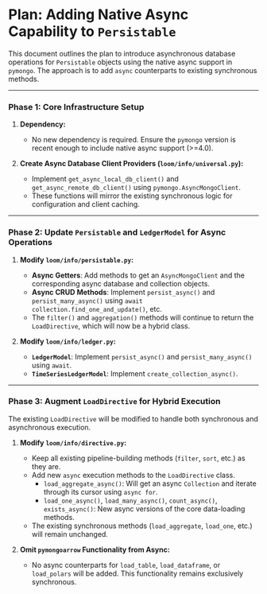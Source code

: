 # Plan: Adding Native Async Capability to `Persistable`

This document outlines the plan to introduce asynchronous database operations for `Persistable` objects using the native async support in `pymongo`. The approach is to add `async` counterparts to existing synchronous methods.

---

### **Phase 1: Core Infrastructure Setup**

1.  **Dependency:**
    *   No new dependency is required. Ensure the `pymongo` version is recent enough to include native async support (>=4.0).

2.  **Create Async Database Client Providers (`loom/info/universal.py`):**
    *   Implement `get_async_local_db_client()` and `get_async_remote_db_client()` using `pymongo.AsyncMongoClient`.
    *   These functions will mirror the existing synchronous logic for configuration and client caching.

---

### **Phase 2: Update `Persistable` and `LedgerModel` for Async Operations**

1.  **Modify `loom/info/persistable.py`:**
    *   **Async Getters**: Add methods to get an `AsyncMongoClient` and the corresponding async database and collection objects.
    *   **Async CRUD Methods**: Implement `persist_async()` and `persist_many_async()` using `await collection.find_one_and_update()`, etc.
    *   The `filter()` and `aggregation()` methods will continue to return the `LoadDirective`, which will now be a hybrid class.

2.  **Modify `loom/info/ledger.py`:**
    *   **`LedgerModel`**: Implement `persist_async()` and `persist_many_async()` using `await`.
    *   **`TimeSeriesLedgerModel`**: Implement `create_collection_async()`.

---

### **Phase 3: Augment `LoadDirective` for Hybrid Execution**

The existing `LoadDirective` will be modified to handle both synchronous and asynchronous execution.

1.  **Modify `loom/info/directive.py`:**
    *   Keep all existing pipeline-building methods (`filter`, `sort`, etc.) as they are.
    *   Add new `async` execution methods to the `LoadDirective` class.
        *   `load_aggregate_async()`: Will get an async `Collection` and iterate through its cursor using `async for`.
        *   `load_one_async()`, `load_many_async()`, `count_async()`, `exists_async()`: New async versions of the core data-loading methods.
    *   The existing synchronous methods (`load_aggregate`, `load_one`, etc.) will remain unchanged.

2.  **Omit `pymongoarrow` Functionality from Async:**
    *   No async counterparts for `load_table`, `load_dataframe`, or `load_polars` will be added. This functionality remains exclusively synchronous.
